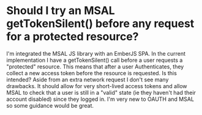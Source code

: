 
# Should I try an MSAL getTokenSilent() before any request for a protected resource?

I'm integrated the MSAL JS library with an EmberJS SPA. In the current implementation I have a getTokenSilent() call before a user requests a "protected" resource. This means that after a user Authenticates, they collect a new access token before the resource is requested.
Is this intended? Aside from an extra network request I don't see many drawbacks. It should allow for very short-lived access tokens and allow MSAL to check that a user is still in a "valid" state (ie they haven't had their account disabled) since they logged in.
I'm very new to OAUTH and MSAL so some guidance would be great.

        